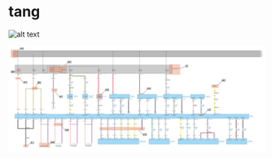 # tang

![alt text]([http://url/to/img.png](https://github.com/ysytnikov/tang/blob/v1/images/G079889.svg))

![Screenshot of a comment on a GitHub issue showing an image, added in the Markdown, of an Octocat smiling and raising a tentacle.](images/G079889.svg)



